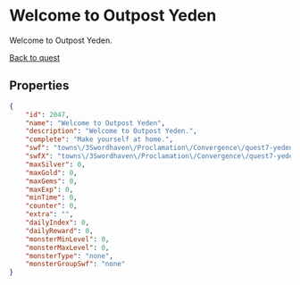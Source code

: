 # Welcome to Outpost Yeden

Welcome to Outpost Yeden.

[Back to quest](../quests.md)

## Properties

```json
{
    "id": 2047,
    "name": "Welcome to Outpost Yeden",
    "description": "Welcome to Outpost Yeden.",
    "complete": "Make yourself at home.",
    "swf": "towns\/3Swordhaven\/Proclamation\/Convergence\/quest7-yedenintro.swf",
    "swfX": "towns\/3Swordhaven\/Proclamation\/Convergence\/quest7-yedenintro-x.swf",
    "maxSilver": 0,
    "maxGold": 0,
    "maxGems": 0,
    "maxExp": 0,
    "minTime": 0,
    "counter": 0,
    "extra": "",
    "dailyIndex": 0,
    "dailyReward": 0,
    "monsterMinLevel": 0,
    "monsterMaxLevel": 0,
    "monsterType": "none",
    "monsterGroupSwf": "none"
}
```

